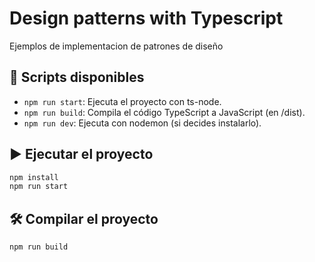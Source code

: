 # Design patterns with Typescript

Ejemplos de implementacion de patrones de diseño

## 🚀 Scripts disponibles

- `npm run start`: Ejecuta el proyecto con ts-node.
- `npm run build`: Compila el código TypeScript a JavaScript (en /dist).
- `npm run dev`: Ejecuta con nodemon (si decides instalarlo).

## ▶️ Ejecutar el proyecto

```bash
npm install
npm run start
```

## 🛠️ Compilar el proyecto

```bash
npm run build
```
